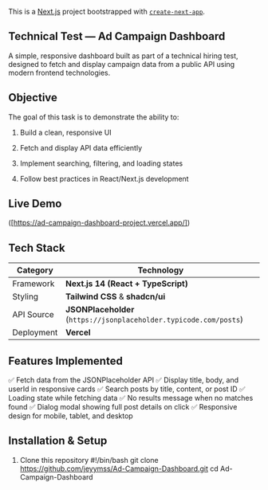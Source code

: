 This is a [Next.js](https://nextjs.org) project bootstrapped with [`create-next-app`](https://nextjs.org/docs/app/api-reference/cli/create-next-app).

## Technical Test — Ad Campaign Dashboard

A simple, responsive dashboard built as part of a technical hiring test, designed to fetch and display campaign data from a public API using modern frontend technologies.

## Objective

The goal of this task is to demonstrate the ability to:

1. Build a clean, responsive UI

2. Fetch and display API data efficiently

3. Implement searching, filtering, and loading states

4. Follow best practices in React/Next.js development

## Live Demo

([https://ad-campaign-dashboard-project.vercel.app/])

## Tech Stack

| Category   | Technology                                                         |
| ---------- | ------------------------------------------------------------------ |
| Framework  | **Next.js 14 (React + TypeScript)**                                |
| Styling    | **Tailwind CSS** & **shadcn/ui**                                   |
| API Source | **JSONPlaceholder** (`https://jsonplaceholder.typicode.com/posts`) |
| Deployment | **Vercel**                                                         |

## Features Implemented
✅ Fetch data from the JSONPlaceholder API
✅ Display title, body, and userId in responsive cards
✅ Search posts by title, content, or post ID
✅ Loading state while fetching data
✅ No results message when no matches found
✅ Dialog modal showing full post details on click
✅ Responsive design for mobile, tablet, and desktop

## Installation & Setup

1. Clone this repository
#!/bin/bash
git clone https://github.com/jeyymss/Ad-Campaign-Dashboard.git
cd Ad-Campaign-Dashboard
